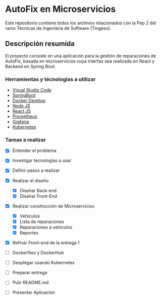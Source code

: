 # AutoFix en Microservicios
Este repositorio contiene todos los archivos relacionados con la Pep 2 del ramo Técnicas de Ingeniería de Software (Tingeso).

## Descripción resumida
El proyecto consiste en una aplicación para la gestión de reparaciones de AutoFix, basada en microservicios cuya interfaz sea realizada en React y Backend en Spring Boot.<br>

### Herramientas y técnologías a utilizar
* [Visual Studio Code](https://code.visualstudio.com/)
* [SpringBoot](https://start.spring.io/)
* [Docker Desktop](https://www.docker.com/products/docker-desktop/)
* [Node JS](https://nodejs.org/en)
* [React JS](https://react.dev/)
* [Prometheus](https://prometheus.io/)
* [Grafana](https://grafana.com/)
* [Kubernetes](https://kubernetes.io/es/)

### Tareas a realizar
- [x] Entender el problema
- [x] Investigar tecnologías a usar
- [x] Definir pasos a realizar
- [x] Realizar el diseño 
  - [x] Diseñar Back-end
  - [x] Diseñar Front-End
- [x] Realizar construcción de Microservicios
  - [x] Vehiculos
  - [x] Lista de reparaciones
  - [x] Reparaciones a vehiculos
  - [x] Reportes
- [x] Refinar Front-end de la entrega 1
- [ ] Dockerfiles y DockerHub
- [ ] Desplegar usando Kubernetes
- [ ] Preparar entrega
- [ ] Pulir README.md
- [ ] Presentar Aplicación

